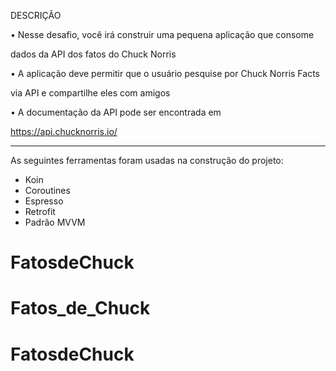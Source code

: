 DESCRIÇÃO

• Nesse desafio, você irá construir uma pequena aplicação que consome

dados da API dos fatos do Chuck Norris

• A aplicação deve permitir que o usuário pesquise por Chuck Norris Facts

via API e compartilhe eles com amigos

• A documentação da API pode ser encontrada em

https://api.chucknorris.io/

************************************************************************

As seguintes ferramentas foram usadas na construção do projeto:

- Koin
- Coroutines
- Espresso
- Retrofit
- Padrão MVVM
# FatosdeChuck
# Fatos_de_Chuck
# FatosdeChuck
